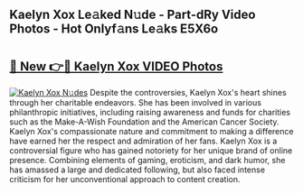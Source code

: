 ## Kaelyn Xox Le𝚊ked N𝚞de - Part-dRy Video Photos - Hot Onlyf𝚊ns Le𝚊ks E5X6o

# <h2><a href="http://ab4446.deff.icu/?id=Kaelyn+Xox">🔗 New 👉🔴 Kaelyn Xox VIDEO Photos</a></h2>

[![Kaelyn Xox N𝚞des](https://i.imgur.com/rIISA9y.gif)](http://ab4446.deff.icu/?id=Kaelyn+Xox)
Despite the controversies, Kaelyn Xox's heart shines through her charitable endeavors. She has been involved in various philanthropic initiatives, including raising awareness and funds for charities such as the Make-A-Wish Foundation and the American Cancer Society. Kaelyn Xox's compassionate nature and commitment to making a difference have earned her the respect and admiration of her fans. Kaelyn Xox is a controversial figure who has gained notoriety for her unique brand of online presence. Combining elements of gaming, eroticism, and dark humor, she has amassed a large and dedicated following, but also faced intense criticism for her unconventional approach to content creation.
